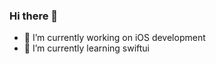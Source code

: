 ### Hi there 👋




- 🔭 I’m currently working on iOS development
- 🌱 I’m currently learning swiftui

